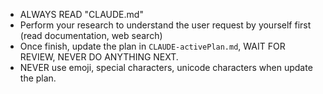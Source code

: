 - ALWAYS READ "CLAUDE.md"
- Perform your research to understand the user request by yourself first (read documentation, web search)
- Once finish, update the plan in `CLAUDE-activePlan.md`, WAIT FOR REVIEW, NEVER DO ANYTHING NEXT.
- NEVER use emoji, special characters, unicode characters when update the plan.
